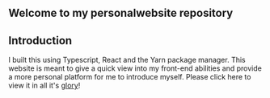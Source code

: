 ## Welcome to my personalwebsite repository

## Introduction

I built this using Typescript, React and the Yarn package manager. This website is meant to give a 
quick view into my front-end abilities and provide a more personal platform for me to introduce myself.
Please click here to view it in all it's [glory](https://danhto.github.io/personalwebsite)!


